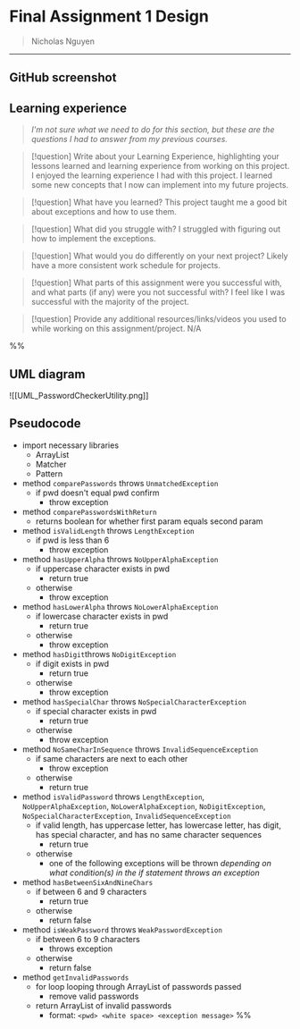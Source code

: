 # Final Assignment 1 Design
> Nicholas Nguyen
___
## GitHub screenshot


## Learning experience
> *I'm not sure what we need to do for this section, but these are the questions I had to answer from my previous courses.*

> [!question] Write about your Learning Experience, highlighting your lessons learned and learning experience from working on this project.
> I enjoyed the learning experience I had with this project. I learned some new concepts that I now can implement into my future projects.


> [!question] What have you learned?
> This project taught me a good bit about exceptions and how to use them.


> [!question] What did you struggle with?
> I struggled with figuring out how to implement the exceptions.


> [!question] What would you do differently on your next project?
> Likely have a more consistent work schedule for projects.


> [!question] What parts of this assignment were you successful with, and what parts (if any) were you not successful with?
> I feel like I was successful with the majority of the project.


> [!question] Provide any additional resources/links/videos you used to while working on this assignment/project.
> N/A


%%
## UML diagram
![[UML_PasswordCheckerUtility.png]]

## Pseudocode
- import necessary libraries
	- ArrayList
	- Matcher
	- Pattern
- method `comparePasswords` throws `UnmatchedException`
	- if pwd doesn't equal pwd confirm
		- throw exception
- method `comparePasswordsWithReturn`
	- returns boolean for whether first param equals second param
- method `isValidLength` throws `LengthException`
	- if pwd is less than 6
		- throw exception
- method `hasUpperAlpha` throws `NoUpperAlphaException`
	- if uppercase character exists in pwd
		- return true
	- otherwise
		- throw exception
- method `hasLowerAlpha` throws `NoLowerAlphaException`
	- if lowercase character exists in pwd
		- return true
	- otherwise
		- throw exception
- method `hasDigit`throws `NoDigitException`
	- if digit exists in pwd
		- return true
	- otherwise
		- throw exception
- method `hasSpecialChar` throws `NoSpecialCharacterException`
	- if special character exists in pwd
		- return true
	- otherwise
		- throw exception
- method `NoSameCharInSequence` throws `InvalidSequenceException`
	- if same characters are next to each other
		- throw exception
	- otherwise
		- return true
- method `isValidPassword` throws `LengthException`, `NoUpperAlphaException`,  `NoLowerAlphaException`, `NoDigitException`, `NoSpecialCharacterException`, `InvalidSequenceException`
	- if valid length, has uppercase letter, has lowercase letter, has digit, has special character, and has no same character sequences
		- return true
	- otherwise
		- one of the following exceptions will be thrown *depending on what condition(s) in the if statement throws an exception*
- method `hasBetweenSixAndNineChars`
	- if between 6 and 9 characters
		- return true
	- otherwise
		- return false
- method `isWeakPassword` throws `WeakPasswordException`
	- if between 6 to 9 characters
		- throws exception
	- otherwise
		- return false
- method `getInvalidPasswords`
	- for loop looping through ArrayList of passwords passed
		- remove valid passwords
	- return ArrayList of invalid passwords
		- format: `<pwd> <white space> <exception message>`
%%